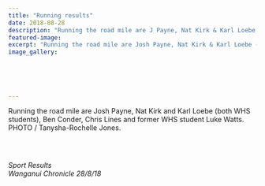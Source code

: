 ```yaml
---
title: "Running results"
date: 2018-08-28
description: "Running the road mile are J Payne, Nat Kirk & Karl Loebe (both WHS students), B Conder, C Lines & ex student Luke Watts..."
featured-image: 
excerpt: "Running the road mile are Josh Payne, Nat Kirk & Karl Loebe (both WHS students), Ben Conder, Chris Lines & former WHS student Luke Watts."
image_gallery:
	
	
	
	
	
---
```


<p>Running the road mile are Josh Payne, Nat Kirk and Karl Loebe (both WHS students), Ben Conder, Chris Lines and former WHS student Luke Watts.<br />PHOTO / Tanysha-Rochelle Jones.</p>
<p>&nbsp;</p>
<p><img src="/uploads/5b84c596ff2a7c03cc0004a0/Nat-Kirk-Karl-Lobe-Luke-Watts-writeupchron-28-aug.PNG" alt="" /></p>
<p><em>Sport Results</em><br /><em>Wanganui Chronicle 28/8/18</em></p>


